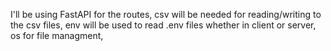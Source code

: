 I'll be using FastAPI for the routes, csv will be needed for reading/writing to the csv files, env will be used to read .env files whether in client or server, os for file managment, 